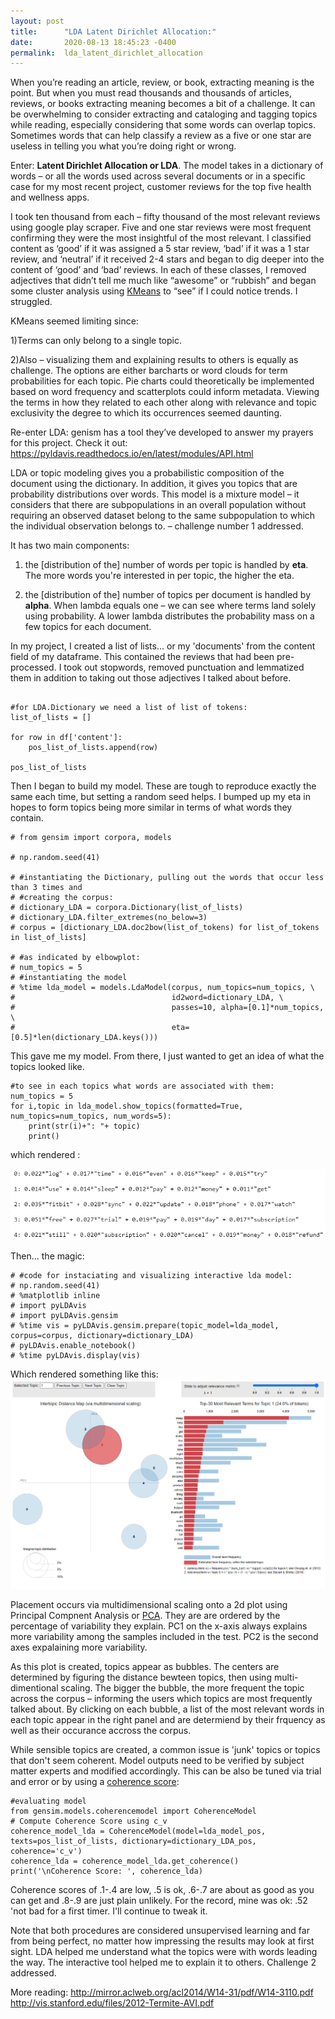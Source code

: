 ```yaml
---
layout: post
title:      "LDA Latent Dirichlet Allocation:"
date:       2020-08-13 18:45:23 -0400
permalink:  lda_latent_dirichlet_allocation
---
```


When you’re reading an article, review, or book, extracting meaning is the point.  But when you must read thousands and thousands of articles, reviews, or books extracting meaning becomes a bit of a challenge.  It can be overwhelming to consider extracting and cataloging and tagging topics while reading, especially considering that some words can overlap topics.  Sometimes words that can help classify a review as a five or one star are useless in telling you what you’re doing right or wrong. 

Enter: **Latent Dirichlet Allocation or LDA**.  The model takes in a dictionary of words – or all the words used across several documents or in a specific case for my most recent project, customer reviews for the top five health and wellness apps.     

I took ten thousand from each – fifty thousand of the most relevant reviews using google play scraper.  Five and one star reviews were most frequent confirming they were the most insightful of the most relevant.  I classified content as ‘good’ if it was assigned a 5 star review, ‘bad’ if it was a 1 star review, and ‘neutral’ if it received 2-4 stars and began to dig deeper into the content of ‘good’ and ‘bad’ reviews.  In each of these classes, I removed adjectives that didn’t tell me much like “awesome” or “rubbish” and began some cluster analysis using [KMeans](https://scikit-learn.org/stable/modules/generated/sklearn.cluster.KMeans.html) to “see” if I could notice trends.  I struggled.  

KMeans seemed limiting since:

1)Terms can only belong to a single topic.  

2)Also – visualizing them and explaining results to others is equally as challenge.  The options are either barcharts or word clouds for term probabilities for each topic.  Pie charts could theoretically be implemented based on word frequency and scatterplots could inform metadata.   Viewing the terms in how they related to each other along with relevance and topic exclusivity the degree to which its occurrences seemed daunting. 

Re-enter LDA: genism has a tool they’ve developed to answer my prayers for this project.  Check it out: 
https://pyldavis.readthedocs.io/en/latest/modules/API.html

LDA or topic modeling gives you a probabilistic composition of the document using the dictionary. In addition, it gives you topics that are probability distributions over words. This model is a mixture model – it considers that there are subpopulations in an overall population without requiring an observed dataset belong to the same subpopulation to which the individual observation belongs to.  – challenge number 1 addressed.

It has two main components: 
1.	the [distribution of the] number of words per topic is handled by **eta**.   The more words you're interested in per topic, the higher the eta.  

2.	the [distribution of the] number of topics per document is handled by **alpha**.  When lambda equals one – we can see where terms land solely using probability.  A lower lambda distributes the probability mass on a few topics for each document.

In my project, I created a list of lists... or my 'documents' from the content field of my dataframe.  This contained the reviews that had been pre-processed.  I took out stopwords, removed punctuation and lemmatized them in addition to taking out those adjectives I talked about before.  
```

#for LDA.Dictionary we need a list of list of tokens:
list_of_lists = []

for row in df['content']:
    pos_list_of_lists.append(row)
    
pos_list_of_lists
```

Then I began to build my model.  These are tough to reproduce exactly the same each time, but setting a random seed helps.  I bumped up my eta in hopes to form topics being more similar in terms of what words they contain.
```
# from gensim import corpora, models

# np.random.seed(41)

# #instantiating the Dictionary, pulling out the words that occur less than 3 times and 
# #creating the corpus:
# dictionary_LDA = corpora.Dictionary(list_of_lists)
# dictionary_LDA.filter_extremes(no_below=3)
# corpus = [dictionary_LDA.doc2bow(list_of_tokens) for list_of_tokens in list_of_lists]

# #as indicated by elbowplot:
# num_topics = 5
# #instantiating the model
# %time lda_model = models.LdaModel(corpus, num_topics=num_topics, \
#                                   id2word=dictionary_LDA, \
#                                   passes=10, alpha=[0.1]*num_topics, \
#                                   eta=[0.5]*len(dictionary_LDA.keys()))
```
This gave me my model.  From there, I just wanted to get an idea of what the topics looked like.

```
#to see in each topics what words are associated with them: 
num_topics = 5
for i,topic in lda_model.show_topics(formatted=True, num_topics=num_topics, num_words=5):
    print(str(i)+": "+ topic)
    print()
```

which rendered :

<img src='https://github.com/andiosika/Flatiron_Capstone/blob/master/images/neg_term_probs_example.PNG' 
size=40%, alignment=left>

Then... the magic: 
```
# #code for instaciating and visualizing interactive lda model:
# np.random.seed(41)
# %matplotlib inline
# import pyLDAvis
# import pyLDAvis.gensim
# %time vis = pyLDAvis.gensim.prepare(topic_model=lda_model, corpus=corpus, dictionary=dictionary_LDA)
# pyLDAvis.enable_notebook()
# %time pyLDAvis.display(vis)
```

Which rendered something like this:
<img src="https://github.com/andiosika/Flatiron_Capstone/blob/master/images/pos_visual.PNG" size=40%, alignment=center>

Placement occurs via multidimensional scaling onto a 2d plot using Principal Compnent Analysis or [PCA](https://setosa.io/ev/principal-component-analysis/).  They are are ordered by the percentage of variability they explain. PC1 on the x-axis always explains more variability among the samples included in the test. PC2 is the second axes expalaining more variability.

As this plot is created, topics appear as bubbles.  The centers are determined by figuring the distance bewteen topics, then using multi-dimentional scaling.  The bigger the bubble, the more frequent the topic across the corpus – informing the users which topics are most frequently talked about.  By clicking on each bubble, a list of the most relevant words in each topic appear in the right panel and are determiend by their frquency as well as their occurance accross the corpus.  

While sensible topics are created, a common issue is 'junk' topics or topics that don't seem coherent.  Model outputs need to be verified by subject matter experts and modified accordingly.   This can be also be tuned via trial and error or by using  a [coherence score](https://radimrehurek.com/gensim/models/coherencemodel.html): 
```
#evaluating model
from gensim.models.coherencemodel import CoherenceModel
# Compute Coherence Score using c_v
coherence_model_lda = CoherenceModel(model=lda_model_pos, texts=pos_list_of_lists, dictionary=dictionary_LDA_pos, coherence='c_v')
coherence_lda = coherence_model_lda.get_coherence()
print('\nCoherence Score: ', coherence_lda)
```

Coherence scores of .1-.4 are low, .5 is ok, .6-.7 are about as good as you can get and .8-.9 are just plain unlikely.  For the record, mine was ok: .52  'not bad for a first timer.  I'll continue to tweak it.

Note that both procedures are considered unsupervised learning and far from being perfect, no matter how impressing the results may look at first sight. LDA helped me understand what the topics were with words leading the way.  The interactive tool helped me to explain it to others. Challenge 2 addressed.  


More reading: 
http://mirror.aclweb.org/acl2014/W14-31/pdf/W14-3110.pdf
http://vis.stanford.edu/files/2012-Termite-AVI.pdf


